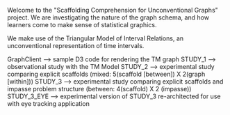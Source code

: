 Welcome to the "Scaffolding Comprehension for Unconventional Graphs" project.
We are investigating the nature of the graph schema, and how learners come to make sense of statistical graphics.

We make use of the Triangular Model of Interval Relations, an unconventional representation of time intervals.


GraphClient --> sample D3 code for rendering the TM graph
STUDY_1 --> observational study with the TM Model
STUDY_2 --> experimental study comparing explicit scaffolds (mixed: 5(scaffold [between]) X 2(graph [within]))
STUDY_3 --> experimental study comparing explicit scaffolds and impasse problem structure (between: 4(scaffold) X 2 (impasse))
STUDY_3_EYE --> experimental version of STUDY_3 re-architected for use with eye tracking application

